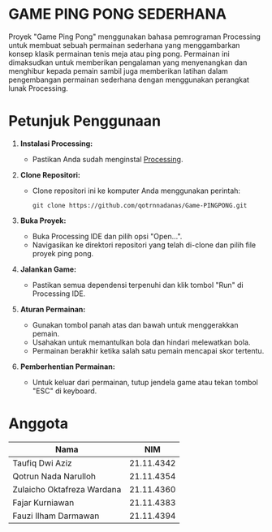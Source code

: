 #  GAME PING PONG SEDERHANA
Proyek "Game Ping Pong" menggunakan bahasa pemrograman Processing untuk membuat sebuah permainan sederhana yang menggambarkan konsep klasik permainan tenis meja atau ping pong. Permainan ini dimaksudkan untuk memberikan pengalaman yang menyenangkan dan menghibur kepada pemain sambil juga memberikan latihan dalam pengembangan permainan sederhana dengan menggunakan perangkat lunak Processing.
# Petunjuk Penggunaan

1. **Instalasi Processing:**
   - Pastikan Anda sudah menginstal [Processing](https://processing.org/download/).
   
2. **Clone Repositori:**
   - Clone repositori ini ke komputer Anda menggunakan perintah:
     ```
     git clone https://github.com/qotrnnadanas/Game-PINGPONG.git
     ```
   
3. **Buka Proyek:**
   - Buka Processing IDE dan pilih opsi "Open...".
   - Navigasikan ke direktori repositori yang telah di-clone dan pilih file proyek ping pong.

4. **Jalankan Game:**
   - Pastikan semua dependensi terpenuhi dan klik tombol "Run" di Processing IDE.

5. **Aturan Permainan:**
   - Gunakan tombol panah atas dan bawah untuk menggerakkan pemain.
   - Usahakan untuk memantulkan bola dan hindari melewatkan bola.
   - Permainan berakhir ketika salah satu pemain mencapai skor tertentu.

6. **Pemberhentian Permainan:**
   - Untuk keluar dari permainan, tutup jendela game atau tekan tombol "ESC" di keyboard.


# Anggota
| Nama                           | NIM          |
|--------------------------------|--------------|
| Taufiq Dwi Aziz                | 21.11.4342   |
| Qotrun Nada Narulloh           | 21.11.4354   |
| Zulaicho Oktafreza Wardana     | 21.11.4360   |
| Fajar Kurniawan                | 21.11.4383   |
| Fauzi Ilham Darmawan           | 21.11.4394   |
